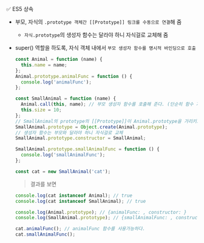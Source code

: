 ✅ ES5 상속

- 부모, 자식의 `.prototype 객체간 [[Prototype]] 링크를 수동으로 연결`해 줌
  - `자식.prototype`의 생성자 함수는 달라야 하니 자식걸로 교체해 줌
- super() 역할을 하도록, 자식 객체 내에서 `부모 생성자 함수를 명시적 바인딩으로 호출`

    ```javascript
    const Animal = function (name) {
      this.name = name;
    };
    Animal.prototype.animalFunc = function () {
      console.log('animalFunc');
    };

    const SmallAnimal = function (name) {
      Animal.call(this, name); // 부모 생성자 함수를 호출해 준다. (단순히 함수 자체의 역할을 수행한다. 생성자 개념 X)
      this.size = 10;
    };
    // SmallAnimal의 prototype의 [[Prototype]]이 Animal.prototype을 가리키도록
    SmallAnimal.prototype = Object.create(Animal.prototype);
    // 생성자 함수는 부모와 달라야 하니 자식걸로 교체
    SmallAnimal.prototype.constructor = SmallAnimal;

    SmallAnimal.prototype.smallAnimalFunc = function () {
      console.log('smallAnimalFunc');
    };

    const cat = new SmallAnimal('cat');
    ```

    > 결과를 보면

    ```javascript
    console.log(cat instanceof Animal); // true
    console.log(cat instanceof SmallAnimal); // true

    console.log(Animal.prototype); // {animalFunc: , constructor: }
    console.log(SmallAnimal.prototype); // {smallAnimalFunc: , constructor: }

    cat.animalFunc(); // animalFunc 함수를 사용가능하다.
    cat.smallAnimalFunc();
    ```

